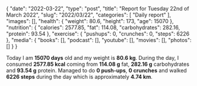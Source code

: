 {
    "date": "2022-03-22",
    "type": "post",
    "title": "Report for Tuesday 22nd of March 2022",
    "slug": "2022\/03\/22",
    "categories": [
        "Daily report"
    ],
    "images": [],
    "health": {
        "weight": 80.6,
        "height": 173,
        "age": 15070
    },
    "nutrition": {
        "calories": 2577.85,
        "fat": 114.08,
        "carbohydrates": 282.16,
        "protein": 93.54
    },
    "exercise": {
        "pushups": 0,
        "crunches": 0,
        "steps": 6226
    },
    "media": {
        "books": [],
        "podcast": [],
        "youtube": [],
        "movies": [],
        "photos": []
    }
}

Today I am <strong>15070 days</strong> old and my weight is <strong>80.6 kg</strong>. During the day, I consumed <strong>2577.85 kcal</strong> coming from <strong>114.08 g</strong> fat, <strong>282.16 g</strong> carbohydrates and <strong>93.54 g</strong> protein. Managed to do <strong>0 push-ups</strong>, <strong>0 crunches</strong> and walked <strong>6226 steps</strong> during the day which is approximately <strong>4.74 km</strong>.